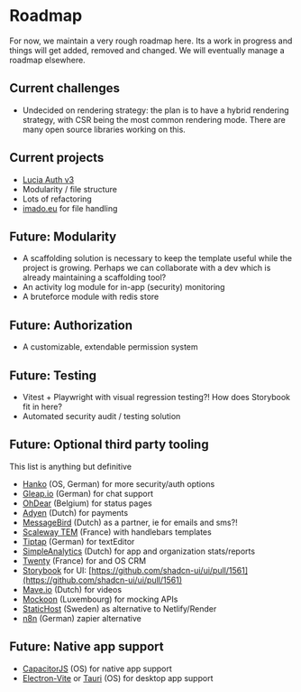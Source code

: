 # Roadmap
For now, we maintain a very rough roadmap here. Its a work in progress and things will get added, removed and changed. We will eventually manage a roadmap elsewhere.

## Current challenges
* Undecided on rendering strategy: the plan is to have a hybrid rendering strategy, with CSR being the most common rendering mode. There are many open source libraries working on this.

## Current projects
* [Lucia Auth v3](https://v3.lucia-auth.com/)
* Modularity / file structure
* Lots of refactoring
* [imado.eu](imado.eu) for file handling

## Future: Modularity
* A scaffolding solution is necessary to keep the template useful while the project is growing. Perhaps we can collaborate with a dev which is already maintaining a scaffolding tool?
* An activity log module for in-app (security) monitoring
* A bruteforce module with redis store

## Future: Authorization
* A customizable, extendable permission system

## Future: Testing
* Vitest + Playwright with visual regression testing?! How does Storybook fit in here?
* Automated security audit / testing solution

## Future: Optional third party tooling
This list is anything but definitive
* [Hanko](https://www.hanko.io/) (OS, German) for more security/auth options
* [Gleap.io](https://www.gleap.io/) (German) for chat support
* [OhDear](https://ohdear.app/) (Belgium) for status pages
* [Adyen](https://docs.adyen.com/online-payments/build-your-integration/) (Dutch) for payments
* [MessageBird](https://messagebird.com/) (Dutch) as a partner, ie for emails and sms?!
* [Scaleway TEM](https://www.scaleway.com/en/transactional-email-tem/) (France) with handlebars templates
* [Tiptap](https://tiptap.dev/) (German) for textEditor
* [SimpleAnalytics](https://www.simpleanalytics.com/) (Dutch) for app and organization stats/reports
* [Twenty](https://twenty.com/) (France) for and OS CRM
* [Storybook](https://storybook.js.org/) for UI: [https://github.com/shadcn-ui/ui/pull/1561](https://github.com/shadcn-ui/ui/pull/1561)
* [Mave.io](https://www.mave.io/) (Dutch) for videos
* [Mockoon](https://mockoon.com/) (Luxembourg) for mocking APIs
* [StaticHost](https://www.statichost.eu/) (Sweden) as alternative to Netlify/Render
* [n8n](https://github.com/n8n-io/n8n) (German) zapier alternative

## Future: Native app support
* [CapacitorJS](https://github.com/ionic-team/capacitor) (OS) for native app support
* [Electron-Vite](https://github.com/electron-vite/electron-vite-react) or [Tauri](https://github.com/tauri-apps/tauri) (OS) for desktop app support
